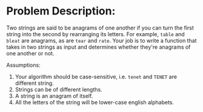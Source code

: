 # Problem Description:

Two strings are said to be anagrams of one another if you can turn the first string into the second by rearranging its letters.
For example, `table` and `bleat` are anagrams, as are `tear` and `rate`.
Your job is to write a function that takes in two strings as input and determines whether they're anagrams of one another or not.

Assumptions:
1. Your algorithm should be case-sensitive, i.e. `tenet` and `TENET` are different string.
2. Strings can be of different lengths.
3. A string is an anagram of itself.
4. All the letters of the string will be lower-case english alphabets.
